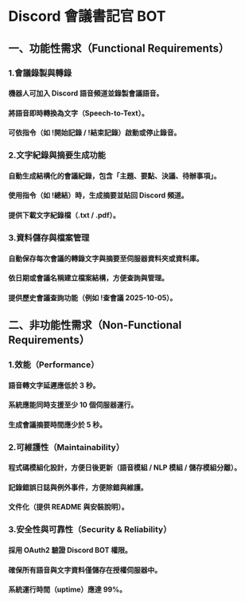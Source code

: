 # Discord 會議書記官 BOT

## 一、功能性需求（Functional Requirements）
### 1.會議錄製與轉錄
#### 機器人可加入 Discord 語音頻道並錄製會議語音。
#### 將語音即時轉換為文字（Speech-to-Text）。
#### 可依指令（如 !開始記錄 / !結束記錄）啟動或停止錄音。

### 2.文字紀錄與摘要生成功能
#### 自動生成結構化的會議紀錄，包含「主題、要點、決議、待辦事項」。
#### 使用指令（如 !總結）時，生成摘要並貼回 Discord 頻道。
#### 提供下載文字紀錄檔（.txt / .pdf）。

### 3.資料儲存與檔案管理
#### 自動保存每次會議的轉錄文字與摘要至伺服器資料夾或資料庫。
#### 依日期或會議名稱建立檔案結構，方便查詢與管理。
#### 提供歷史會議查詢功能（例如 !查會議 2025-10-05）。

## 二、非功能性需求（Non-Functional Requirements）
### 1.效能（Performance）
#### 語音轉文字延遲應低於 3 秒。
#### 系統應能同時支援至少 10 個伺服器運行。
#### 生成會議摘要時間應少於 5 秒。

### 2.可維護性（Maintainability）
#### 程式碼模組化設計，方便日後更新（語音模組 / NLP 模組 / 儲存模組分離）。
#### 記錄錯誤日誌與例外事件，方便除錯與維護。
#### 文件化（提供 README 與安裝說明）。

### 3.安全性與可靠性（Security & Reliability）
#### 採用 OAuth2 驗證 Discord BOT 權限。
#### 確保所有語音與文字資料僅儲存在授權伺服器中。
#### 系統運行時間（uptime）應達 99%。
